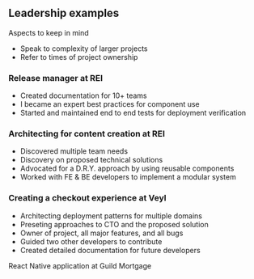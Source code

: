 ## Leadership examples

Aspects to keep in mind
- Speak to complexity of larger projects
- Refer to times of project ownership

### Release manager at REI
- Created documentation for 10+ teams
- I became an expert best practices for component use
- Started and maintained end to end tests for deployment verification

### Architecting for content creation at REI
- Discovered multiple team needs
- Discovery on proposed technical solutions
- Advocated for a D.R.Y. approach by using reusable components
- Worked with FE & BE developers to implement a modular system

### Creating a checkout experience at Veyl
- Architecting deployment patterns for multiple domains
- Preseting approaches to CTO and the proposed solution
- Owner of project, all major features, and all bugs
- Guided two other developers to contribute
- Created detailed documentation for future developers

React Native application at Guild Mortgage

